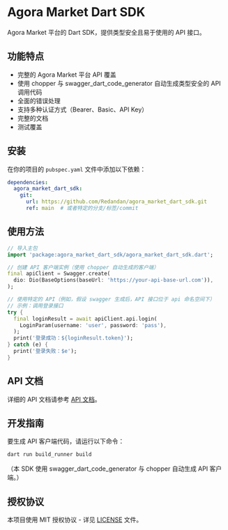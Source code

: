 # Agora Market Dart SDK

Agora Market 平台的 Dart SDK，提供类型安全且易于使用的 API 接口。

## 功能特点

- 完整的 Agora Market 平台 API 覆盖
- 使用 chopper 与 swagger_dart_code_generator 自动生成类型安全的 API 调用代码
- 全面的错误处理
- 支持多种认证方式（Bearer、Basic、API Key）
- 完整的文档
- 测试覆盖

## 安装

在你的项目的 `pubspec.yaml` 文件中添加以下依赖：

```yaml
dependencies:
  agora_market_dart_sdk:
    git:
      url: https://github.com/Redandan/agora_market_dart_sdk.git
      ref: main  # 或者特定的分支/标签/commit
```

## 使用方法

```dart
// 导入主包
import 'package:agora_market_dart_sdk/agora_market_dart_sdk.dart';

// 创建 API 客户端实例（使用 chopper 自动生成的客户端）
final apiClient = Swagger.create(
  dio: Dio(BaseOptions(baseUrl: 'https://your-api-base-url.com')),
);

// 使用特定的 API（例如，假设 swagger 生成后，API 接口位于 api 命名空间下）
// 示例：调用登录接口
try {
  final loginResult = await apiClient.api.login(
    LoginParam(username: 'user', password: 'pass'),
  );
  print('登录成功：${loginResult.token}');
} catch (e) {
  print('登录失败：$e');
}
```

## API 文档

详细的 API 文档请参考 [API 文档](lib/generated/doc/)。

## 开发指南

要生成 API 客户端代码，请运行以下命令：

```bash
dart run build_runner build
```

（本 SDK 使用 swagger_dart_code_generator 与 chopper 自动生成 API 客户端。）

## 授权协议

本项目使用 MIT 授权协议 - 详见 [LICENSE](LICENSE) 文件。 